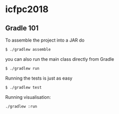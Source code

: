 # icfpc2018

## Gradle 101

To assemble the project into a JAR do

```bash
$ ./gradlew assemble
```

you can also run the main class directly from Gradle

```bash
$ ./gradlew run
```

Running the tests is just as easy

```bash
$ ./gradlew test
```


Running visualisation:

```bash
./gradlew :run
```
